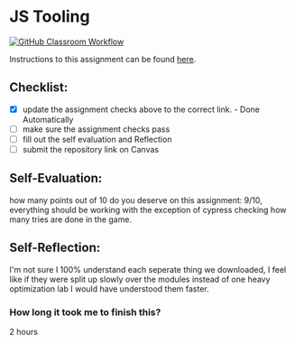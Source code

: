 JS Tooling
===================================
[![GitHub Classroom Workflow](https://github.com/AnnLohmueller/Tooling-Lab-Template/actions/workflows/classroom.yml/badge.svg)](https://github.com/AnnLohmueller/Tooling-Lab-Template/actions/workflows/classroom.yml)

Instructions to this assignment can be found [here](https://reedws.github.io/IT3049C/coursework/labs/tooling/).

## Checklist:
- [x] update the assignment checks above to the correct link. - Done Automatically
- [ ] make sure the assignment checks pass
- [ ] fill out the self evaluation and Reflection
- [ ] submit the repository link on Canvas

## Self-Evaluation: 
how many points out of 10 do you deserve on this assignment: 
9/10, everything should be working with the exception of cypress checking how many tries are done in the game.
## Self-Reflection:
I'm not sure I 100% understand each seperate thing we downloaded, I feel like if they were split up slowly over the modules instead of one heavy optimization lab I would have understood them faster. 

### How long it took me to finish this?
2 hours